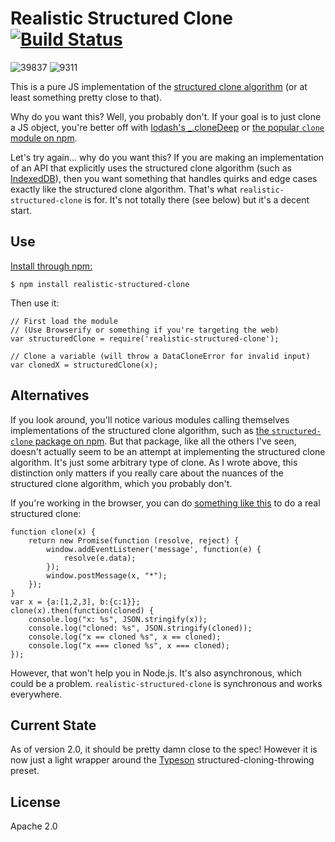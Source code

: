 # Realistic Structured Clone [![Build Status](https://travis-ci.org/dumbmatter/realistic-structured-clone.svg?branch=master)](https://travis-ci.org/dumbmatter/realistic-structured-clone)

![39837](https://img.shields.io/badge/compiled%20bundle-40k-yellowgreen) ![9311](https://img.shields.io/badge/gzipped%20bundle-9k-green)

This is a pure JS implementation of the [structured clone algorithm](http://www.w3.org/TR/html5/infrastructure.html#internal-structured-cloning-algorithm) (or at least something pretty close to that).

Why do you want this? Well, you probably don't. If your goal is to just clone a JS object, you're better off with [lodash's _.cloneDeep](https://lodash.com/docs#cloneDeep) or [the popular `clone` module on npm](https://www.npmjs.com/package/clone).

Let's try again... why do you want this? If you are making an implementation of an API that explicitly uses the structured clone algorithm (such as [IndexedDB](https://github.com/dumbmatter/fakeIndexedDB)), then you want something that handles quirks and edge cases exactly like the structured clone algorithm. That's what `realistic-structured-clone` is for. It's not totally there (see below) but it's a decent start.

## Use

[Install through npm:](https://www.npmjs.com/package/realistic-structured-clone)

    $ npm install realistic-structured-clone

Then use it:

    // First load the module
    // (Use Browserify or something if you're targeting the web)
    var structuredClone = require('realistic-structured-clone');

    // Clone a variable (will throw a DataCloneError for invalid input)
    var clonedX = structuredClone(x);

## Alternatives

If you look around, you'll notice various modules calling themselves implementations of the structured clone algorithm, such as [the `structured-clone` package on npm](https://www.npmjs.com/package/structured-clone). But that package, like all the others I've seen, doesn't actually seem to be an attempt at implementing the structured clone algorithm. It's just some arbitrary type of clone. As I wrote above, this distinction only matters if you really care about the nuances of the structured clone algorithm, which you probably don't.

If you're working in the browser, you can do [something like this](https://twitter.com/TedMielczarek/status/591315580277391360) to do a real structured clone:

    function clone(x) {
        return new Promise(function (resolve, reject) {
            window.addEventListener('message', function(e) {
                resolve(e.data);
            });
            window.postMessage(x, "*");
        });
    }
    var x = {a:[1,2,3], b:{c:1}};
    clone(x).then(function(cloned) {
        console.log("x: %s", JSON.stringify(x));
        console.log("cloned: %s", JSON.stringify(cloned));
        console.log("x == cloned %s", x == cloned);
        console.log("x === cloned %s", x === cloned);
    });

However, that won't help you in Node.js. It's also asynchronous, which could be a problem. `realistic-structured-clone` is synchronous and works everywhere.

## Current State

As of version 2.0, it should be pretty damn close to the spec! However it is now just a light wrapper around the [Typeson](https://github.com/dfahlander/typeson) structured-cloning-throwing preset.

## License

Apache 2.0
